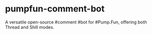 # pumpfun-comment-bot
A versatile open-source #comment #bot for #Pump.Fun, offering both Thread and Shill modes.
